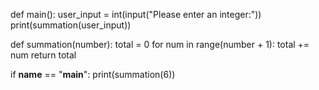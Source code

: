 def main():
    user_input = int(input("Please enter an integer:"))
    print(summation(user_input))

def summation(number):
    total = 0
    for num in range(number + 1):
        total += num
    return total

if __name__ == "__main__":
    print(summation(6))